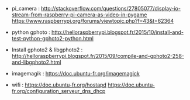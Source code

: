 - pi_camera :
http://stackoverflow.com/questions/27805077/display-io-stream-from-raspberry-pi-camera-as-video-in-pygame
https://www.raspberrypi.org/forums/viewtopic.php?f=43&t=62364

- python gphoto :
http://helloraspberrypi.blogspot.fr/2015/10/install-and-test-python-gphoto2-python.html

- Install gphoto2 & libgphoto2 :
http://helloraspberrypi.blogspot.fr/2015/09/compile-and-gphoto2-258-and-libgphoto2.html

- imagemagik :
https://doc.ubuntu-fr.org/imagemagick

- wifi :
https://doc.ubuntu-fr.org/hostapd
https://doc.ubuntu-fr.org/configuration_serveur_dns_dhcp